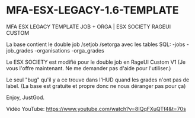# MFA-ESX-LEGACY-1.6-TEMPLATE
MFA ESX LEGACY TEMPLATE JOB + ORGA |  ESX SOCIETY RAGEUI CUSTOM

La base contient le double job /setjob /setorga avec les tables SQL:
  -jobs
  -job_grades
  -organisations
  -orga_grades

Le ESX SOCIETY est modifié pour le double job en RageUI Custom V1 (Je vous l'offre maintenant. Ne me demander pas d'aide pour l'utiliser.)

Le seul "bug" qu'il y a ce trouve dans l'HUD quand les grades n'ont pas de label. (La base est gratuite et propre donc ne nous déranger pas pour ça)

Enjoy, JustGod.

Vidéo YouTube: https://www.youtube.com/watch?v=8IQqFXuQTf4&t=70s
